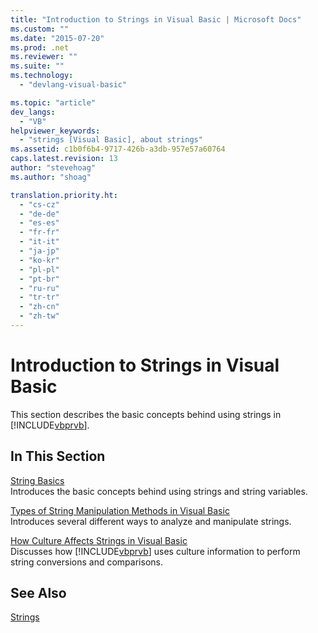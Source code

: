 ```yaml
---
title: "Introduction to Strings in Visual Basic | Microsoft Docs"
ms.custom: ""
ms.date: "2015-07-20"
ms.prod: .net
ms.reviewer: ""
ms.suite: ""
ms.technology: 
  - "devlang-visual-basic"

ms.topic: "article"
dev_langs: 
  - "VB"
helpviewer_keywords: 
  - "strings [Visual Basic], about strings"
ms.assetid: c1b0f6b4-9717-426b-a3db-957e57a60764
caps.latest.revision: 13
author: "stevehoag"
ms.author: "shoag"

translation.priority.ht: 
  - "cs-cz"
  - "de-de"
  - "es-es"
  - "fr-fr"
  - "it-it"
  - "ja-jp"
  - "ko-kr"
  - "pl-pl"
  - "pt-br"
  - "ru-ru"
  - "tr-tr"
  - "zh-cn"
  - "zh-tw"
---
```

# Introduction to Strings in Visual Basic
This section describes the basic concepts behind using strings in [!INCLUDE[vbprvb](../../../../csharp/programming-guide/concepts/linq/includes/vbprvb_md.md)].  
  
## In This Section  
 [String Basics](../../../../visual-basic/programming-guide/language-features/strings/string-basics.md)  
 Introduces the basic concepts behind using strings and string variables.  
  
 [Types of String Manipulation Methods in Visual Basic](../../../../visual-basic/programming-guide/language-features/strings/types-of-string-manipulation-methods.md)  
 Introduces several different ways to analyze and manipulate strings.  
  
 [How Culture Affects Strings in Visual Basic](../../../../visual-basic/programming-guide/language-features/strings/how-culture-affects-strings.md)  
 Discusses how [!INCLUDE[vbprvb](../../../../csharp/programming-guide/concepts/linq/includes/vbprvb_md.md)] uses culture information to perform string conversions and comparisons.  
  
## See Also  
 [Strings](../../../../visual-basic/programming-guide/language-features/strings/index.md)